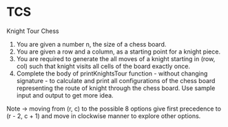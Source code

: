 # TCS
Knight Tour Chess 
1. You are given a number n, the size of a chess board.
2. You are given a row and a column, as a starting point for a knight piece.
3. You are required to generate the all moves of a knight starting in (row, col) such that knight visits
     all cells of the board exactly once.
4. Complete the body of printKnightsTour function - without changing signature - to calculate and
     print all configurations of the chess board representing the route
     of knight through the chess board. Use sample input and output to get more idea.

Note ->  moving from (r, c) to the possible 8 options give first precedence to (r - 2, c + 1) and
               move in clockwise manner to
               explore other options.
